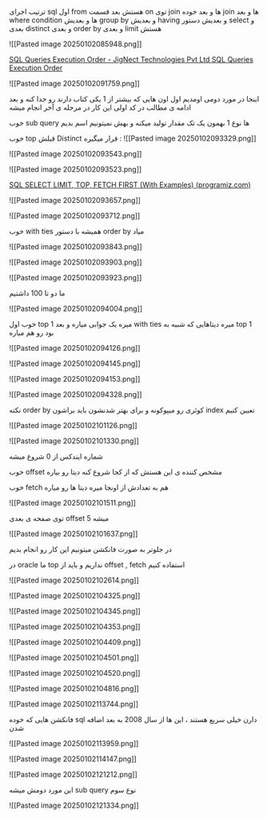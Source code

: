 ترتیب اجرای sql 
اول from هستش 
بعد قسمت on توی join ها و بعد خوده join ها و بعد where condition ها و بعدیش group by و بعدیش having و بعدیش دستور select و بعدی distinct و بعدی order by  و بعدی limit هستش 

![[Pasted image 20250102085948.png]]

[SQL Queries Execution Order - JigNect Technologies Pvt Ltd SQL Queries Execution Order](https://jignect.tech/sql-queries-execution-order/)

![[Pasted image 20250102091759.png]]

اینجا در مورد دومی اومدیم اول اون هایی که بیشتر از 1 یکی کتاب دارند رو جدا کنه و بعد ادامه ی مطالب 
در کد اولی این کار در مرحله ی آخر انجام میشه

خوب sub query ها  نوع 1 بهمون یک تک مقدار تولید میکنه و بهش نمیتونیم اسم بدیم 

خوب top قبلش Distinct قرار میگیره : 
![[Pasted image 20250102093329.png]]

![[Pasted image 20250102093543.png]]


![[Pasted image 20250102093523.png]]

[SQL SELECT LIMIT, TOP, FETCH FIRST (With Examples) (programiz.com)](https://www.programiz.com/sql/limit-top-fetch-first)

![[Pasted image 20250102093657.png]]

![[Pasted image 20250102093712.png]]

خوب with ties همیشه با دستور order by  میاد 

![[Pasted image 20250102093843.png]]

![[Pasted image 20250102093903.png]]

![[Pasted image 20250102093923.png]]

ما دو تا 100 داشتیم 

![[Pasted image 20250102094004.png]]

خوب اول top 1 میره یک جوابی میاره و بعد with ties میره دیتاهایی که شبیه به top 1 بود رو هم میاره 

![[Pasted image 20250102094126.png]]

![[Pasted image 20250102094145.png]]

![[Pasted image 20250102094153.png]]

![[Pasted image 20250102094328.png]]

نکته order by کوئری رو میپوکونه و برای بهتر شدنشون باید براشون index تعیین کنیم 


![[Pasted image 20250102101126.png]]

 ![[Pasted image 20250102101330.png]]

شماره ایندکس از 0 شروع میشه 

خوب offset مشخص کننده ی این هستش که از کجا شروع کنه دیتا رو بیاره 

خوب fetch هم به تعدادش از اونجا میره دیتا ها رو میاره 

![[Pasted image 20250102101511.png]]

توی صفحه ی بعدی offset میشه 5 

![[Pasted image 20250102101637.png]]

در جلوتر به صورت فانکشن میتونیم این کار رو انجام بدیم 

در oracle ما top نداریم و باید از offset , fetch استفاده کنیم 

![[Pasted image 20250102102614.png]]

![[Pasted image 20250102104325.png]]

![[Pasted image 20250102104345.png]]

![[Pasted image 20250102104353.png]]

![[Pasted image 20250102104409.png]]

![[Pasted image 20250102104501.png]]

![[Pasted image 20250102104520.png]]

![[Pasted image 20250102104816.png]]


![[Pasted image 20250102113744.png]]

فانکشن هایی که خوده sql دارن خیلی سریع هستند ، این ها از سال 2008 به بعد اضافه شدن 

![[Pasted image 20250102113959.png]]

![[Pasted image 20250102114147.png]]

![[Pasted image 20250102121212.png]]

این مورد دومش میشه sub query نوع سوم 

![[Pasted image 20250102121334.png]]

